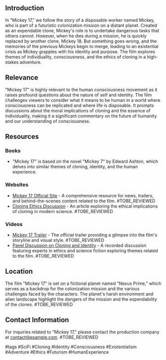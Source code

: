 ## Introduction
In "Mickey 17," we follow the story of a disposable worker named Mickey, who is part of a futuristic colonization mission on a distant planet. Created as an expendable clone, Mickey's role is to undertake dangerous tasks that others cannot. However, when he dies during a mission, he is quickly replaced by another clone, Mickey 18. But something goes wrong, and the memories of the previous Mickeys begin to merge, leading to an existential crisis as Mickey grapples with his identity and purpose. The film explores themes of individuality, consciousness, and the ethics of cloning in a high-stakes adventure.

## Relevance
"Mickey 17" is highly relevant to the human consciousness movement as it raises profound questions about the nature of self and identity. The film challenges viewers to consider what it means to be human in a world where consciousness can be replicated and where life is disposable. It prompts discussions about the moral implications of cloning and the essence of individuality, making it a significant commentary on the future of humanity and our understanding of consciousness.

## Resources

### Books
- "Mickey 17" is based on the novel "Mickey 7" by Edward Ashton, which delves into similar themes of cloning, identity, and the human experience.

### Websites
- [Mickey 17 Official Site](https://www.example.com) - A comprehensive resource for news, trailers, and behind-the-scenes content related to the film. #TOBE_REVIEWED
- [Cloning Ethics Discussion](https://www.example.com) - An article exploring the ethical implications of cloning in modern science. #TOBE_REVIEWED

### Videos
- [Mickey 17 Trailer](https://www.example.com) - The official trailer providing a glimpse into the film's storyline and visual style. #TOBE_REVIEWED
- [Panel Discussion on Cloning and Identity](https://www.example.com) - A recorded discussion featuring experts in ethics and science fiction exploring themes related to the film. #TOBE_REVIEWED

## Location
The film "Mickey 17" is set on a fictional planet named "Nexus Prime," which serves as a backdrop for the colonization mission and the various challenges faced by the characters. The planet's harsh environment and alien landscape highlight the dangers of the mission and the expendability of the clones. #TOBE_REVIEWED

## Contact Information
For inquiries related to "Mickey 17," please contact the production company at contact@example.com. #TOBE_REVIEWED

#tags 
#SciFi #Cloning #Identity #Consciousness #Existentialism #Adventure #Ethics #Futurism #HumanExperience
